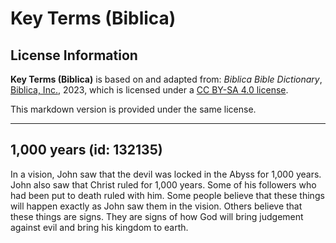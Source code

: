 # Key Terms (Biblica)

## License Information

**Key Terms (Biblica)** is based on and adapted from: _Biblica Bible Dictionary_, [Biblica, Inc.](https://www.biblica.com/), 2023, which is licensed under a [CC BY-SA 4.0 license](https://creativecommons.org/licenses/by-sa/4.0/legalcode.en).

This markdown version is provided under the same license.



--------------------------------

## 1,000 years (id: 132135)

In a vision, John saw that the devil was locked in the Abyss for 1,000 years. John also saw that Christ ruled for 1,000 years. Some of his followers who had been put to death ruled with him. Some people believe that these things will happen exactly as John saw them in the vision. Others believe that these things are signs. They are signs of how God will bring judgement against evil and bring his kingdom to earth.


